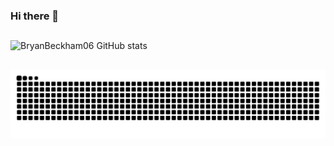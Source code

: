 ### Hi there 👋




##

![BryanBeckham06 GitHub stats](https://github-readme-stats.vercel.app/api?username=bryanbeckham06&show_icons=true&theme=onedark)


##

<img align="center" alt="snake eating my contributions" src="https://raw.githubusercontent.com/vinimanzano/vinimanzano/output/github-contribution-grid-snake-dark.svg">

